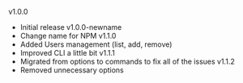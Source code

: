 v1.0.0
- Initial release
v1.0.0-newname
- Change name for NPM
v1.1.0
- Added Users management (list, add, remove)
- Improved CLI a little bit
v1.1.1
- Migrated from options to commands to fix all of the issues
v1.1.2
- Removed unnecessary options